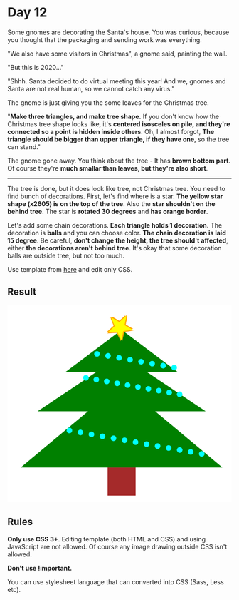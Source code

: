 # Day 12

Some gnomes are decorating the Santa's house. You was curious, because you thought that the packaging and sending work was everything.

"We also have some visitors in Christmas", a gnome said, painting the wall.

"But this is 2020..."

"Shhh. Santa decided to do virtual meeting this year! And we, gnomes and Santa are not real human, so we cannot catch any virus."

The gnome is just giving you the some leaves for the Christmas tree.

"**Make three triangles, and make tree shape.** If you don't know how the Christmas tree shape looks like, it's **centered isosceles on pile, and they're connected so a point is hidden inside others**. Oh, I almost forgot, **The triangle should be bigger than upper triangle, if they have one**, so the tree can stand."

The gnome gone away. You think about the tree - It has **brown bottom part**. Of course they're **much smallar than leaves, but they're also short**.

---

The tree is done, but it does look like tree, not Christmas tree. You need to find bunch of decorations. First, let's find where is a star. **The yellow star shape (x2605) is on the top of the tree**. Also the **star shouldn't on the behind tree**. The star is **rotated 30 degrees** and **has orange border**.

Let's add some chain decorations. **Each triangle holds 1 decoration.** The decoration is **balls** and you can choose color. **The chain decoration is laid 15 degree**. Be careful, **don't change the height, the tree should't affected**, either **the decorations aren't behind tree**. It's okay that some decoration balls are outside tree, but not too much.

Use template from [here](contents/2020/html/day12.html) and edit only CSS.

## Result

![day12 result](contents/2020/images/day12.svg)

## Rules

**Only use CSS 3+**. Editing template (both HTML and CSS) and using JavaScript are not allowed. Of course any image drawing outside CSS isn't allowed.

**Don't use !important.**

You can use stylesheet language that can converted into CSS (Sass, Less etc).
